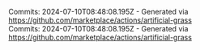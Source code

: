 Commits: 2024-07-10T08:48:08.195Z - Generated via https://github.com/marketplace/actions/artificial-grass
<br>
Commits: 2024-07-10T08:48:08.195Z - Generated via https://github.com/marketplace/actions/artificial-grass
<br>
